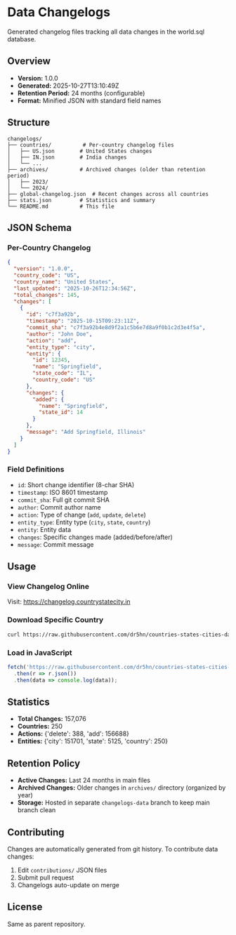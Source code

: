 # Data Changelogs

Generated changelog files tracking all data changes in the world.sql database.

## Overview

- **Version:** 1.0.0
- **Generated:** 2025-10-27T13:10:49Z
- **Retention Period:** 24 months (configurable)
- **Format:** Minified JSON with standard field names

## Structure

```
changelogs/
├── countries/          # Per-country changelog files
│   ├── US.json        # United States changes
│   ├── IN.json        # India changes
│   └── ...
├── archives/          # Archived changes (older than retention period)
│   ├── 2023/
│   └── 2024/
├── global-changelog.json  # Recent changes across all countries
├── stats.json         # Statistics and summary
└── README.md          # This file
```

## JSON Schema

### Per-Country Changelog

```json
{
  "version": "1.0.0",
  "country_code": "US",
  "country_name": "United States",
  "last_updated": "2025-10-26T12:34:56Z",
  "total_changes": 145,
  "changes": [
    {
      "id": "c7f3a92b",
      "timestamp": "2025-10-15T09:23:11Z",
      "commit_sha": "c7f3a92b4e8d9f2a1c5b6e7d8a9f0b1c2d3e4f5a",
      "author": "John Doe",
      "action": "add",
      "entity_type": "city",
      "entity": {
        "id": 12345,
        "name": "Springfield",
        "state_code": "IL",
        "country_code": "US"
      },
      "changes": {
        "added": {
          "name": "Springfield",
          "state_id": 14
        }
      },
      "message": "Add Springfield, Illinois"
    }
  ]
}
```

### Field Definitions

- `id`: Short change identifier (8-char SHA)
- `timestamp`: ISO 8601 timestamp
- `commit_sha`: Full git commit SHA
- `author`: Commit author name
- `action`: Type of change (`add`, `update`, `delete`)
- `entity_type`: Entity type (`city`, `state`, `country`)
- `entity`: Entity data
- `changes`: Specific changes made (added/before/after)
- `message`: Commit message

## Usage

### View Changelog Online

Visit: https://changelog.countrystatecity.in

### Download Specific Country

```bash
curl https://raw.githubusercontent.com/dr5hn/countries-states-cities-database/changelogs-data/changelogs/countries/US.json
```

### Load in JavaScript

```javascript
fetch('https://raw.githubusercontent.com/dr5hn/countries-states-cities-database/changelogs-data/changelogs/countries/US.json')
  .then(r => r.json())
  .then(data => console.log(data));
```

## Statistics

- **Total Changes:** 157,076
- **Countries:** 250
- **Actions:** {'delete': 388, 'add': 156688}
- **Entities:** {'city': 151701, 'state': 5125, 'country': 250}

## Retention Policy

- **Active Changes:** Last 24 months in main files
- **Archived Changes:** Older changes in `archives/` directory (organized by year)
- **Storage:** Hosted in separate `changelogs-data` branch to keep main branch clean

## Contributing

Changes are automatically generated from git history. To contribute data changes:

1. Edit `contributions/` JSON files
2. Submit pull request
3. Changelogs auto-update on merge

## License

Same as parent repository.
